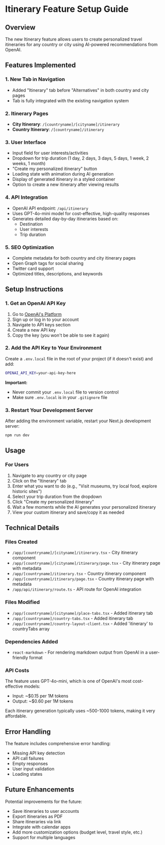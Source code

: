 # Itinerary Feature Setup Guide

## Overview
The new Itinerary feature allows users to create personalized travel itineraries for any country or city using AI-powered recommendations from OpenAI.

## Features Implemented

### 1. New Tab in Navigation
- Added "Itinerary" tab before "Alternatives" in both country and city pages
- Tab is fully integrated with the existing navigation system

### 2. Itinerary Pages
- **City Itinerary**: `/[countryname]/[cityname]/itinerary`
- **Country Itinerary**: `/[countryname]/itinerary`

### 3. User Interface
- Input field for user interests/activities
- Dropdown for trip duration (1 day, 2 days, 3 days, 5 days, 1 week, 2 weeks, 1 month)
- "Create my personalized itinerary" button
- Loading state with animation during AI generation
- Display of generated itinerary in a styled container
- Option to create a new itinerary after viewing results

### 4. API Integration
- OpenAI API endpoint: `/api/itinerary`
- Uses GPT-4o-mini model for cost-effective, high-quality responses
- Generates detailed day-by-day itineraries based on:
  - Destination
  - User interests
  - Trip duration

### 5. SEO Optimization
- Complete metadata for both country and city itinerary pages
- Open Graph tags for social sharing
- Twitter card support
- Optimized titles, descriptions, and keywords

## Setup Instructions

### 1. Get an OpenAI API Key
1. Go to [OpenAI's Platform](https://platform.openai.com/)
2. Sign up or log in to your account
3. Navigate to API keys section
4. Create a new API key
5. Copy the key (you won't be able to see it again)

### 2. Add the API Key to Your Environment
Create a `.env.local` file in the root of your project (if it doesn't exist) and add:

```bash
OPENAI_API_KEY=your-api-key-here
```

**Important:** 
- Never commit your `.env.local` file to version control
- Make sure `.env.local` is in your `.gitignore` file

### 3. Restart Your Development Server
After adding the environment variable, restart your Next.js development server:

```bash
npm run dev
```

## Usage

### For Users
1. Navigate to any country or city page
2. Click on the "Itinerary" tab
3. Enter what you want to do (e.g., "Visit museums, try local food, explore historic sites")
4. Select your trip duration from the dropdown
5. Click "Create my personalized itinerary"
6. Wait a few moments while the AI generates your personalized itinerary
7. View your custom itinerary and save/copy it as needed

## Technical Details

### Files Created
- `/app/[countryname]/[cityname]/itinerary.tsx` - City itinerary component
- `/app/[countryname]/[cityname]/itinerary/page.tsx` - City itinerary page with metadata
- `/app/[countryname]/itinerary.tsx` - Country itinerary component
- `/app/[countryname]/itinerary/page.tsx` - Country itinerary page with metadata
- `/app/api/itinerary/route.ts` - API route for OpenAI integration

### Files Modified
- `/app/[countryname]/[cityname]/place-tabs.tsx` - Added itinerary tab
- `/app/[countryname]/country-tabs.tsx` - Added itinerary tab
- `/app/[countryname]/country-layout-client.tsx` - Added 'itinerary' to countryTabs array

### Dependencies Added
- `react-markdown` - For rendering markdown output from OpenAI in a user-friendly format

### API Costs
The feature uses GPT-4o-mini, which is one of OpenAI's most cost-effective models:
- Input: ~$0.15 per 1M tokens
- Output: ~$0.60 per 1M tokens

Each itinerary generation typically uses ~500-1000 tokens, making it very affordable.

## Error Handling
The feature includes comprehensive error handling:
- Missing API key detection
- API call failures
- Empty responses
- User input validation
- Loading states

## Future Enhancements
Potential improvements for the future:
- Save itineraries to user accounts
- Export itineraries as PDF
- Share itineraries via link
- Integrate with calendar apps
- Add more customization options (budget level, travel style, etc.)
- Support for multiple languages

